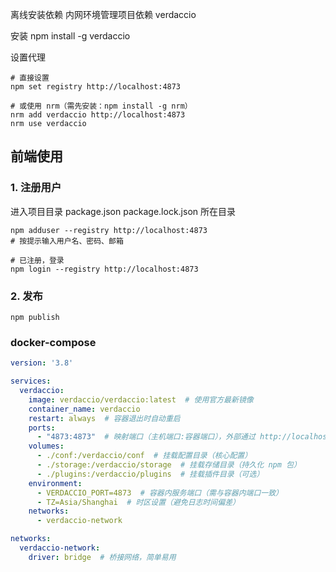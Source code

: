 离线安装依赖
内网环境管理项目依赖
verdaccio

安装
npm install -g verdaccio

设置代理
```shell
# 直接设置
npm set registry http://localhost:4873

# 或使用 nrm（需先安装：npm install -g nrm）
nrm add verdaccio http://localhost:4873
nrm use verdaccio
```

## 前端使用
### 1. 注册用户
进入项目目录 package.json package.lock.json 所在目录
```shell
npm adduser --registry http://localhost:4873
# 按提示输入用户名、密码、邮箱

# 已注册，登录
npm login --registry http://localhost:4873

```
### 2. 发布
```shell
npm publish
```


### docker-compose
```yaml
version: '3.8'

services:
  verdaccio:
    image: verdaccio/verdaccio:latest  # 使用官方最新镜像
    container_name: verdaccio
    restart: always  # 容器退出时自动重启
    ports:
      - "4873:4873"  # 映射端口（主机端口:容器端口），外部通过 http://localhost:4873 访问
    volumes:
      - ./conf:/verdaccio/conf  # 挂载配置目录（核心配置）
      - ./storage:/verdaccio/storage  # 挂载存储目录（持久化 npm 包）
      - ./plugins:/verdaccio/plugins  # 挂载插件目录（可选）
    environment:
      - VERDACCIO_PORT=4873  # 容器内服务端口（需与容器内端口一致）
      - TZ=Asia/Shanghai  # 时区设置（避免日志时间偏差）
    networks:
      - verdaccio-network

networks:
  verdaccio-network:
    driver: bridge  # 桥接网络，简单易用
```

